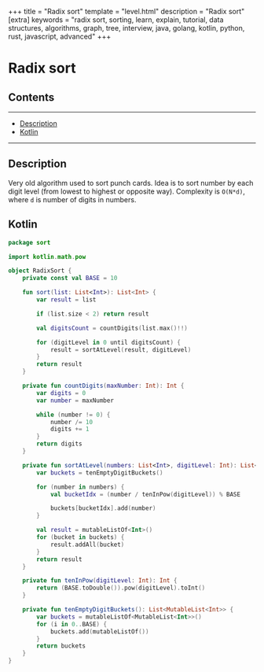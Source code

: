 +++
title = "Radix sort"
template = "level.html"
description = "Radix sort"
[extra]
    keywords = "radix sort, sorting, learn, explain, tutorial, data structures, algorithms, graph, tree, interview, java, golang, kotlin, python, rust, javascript, advanced"
+++

# Radix sort

## Contents
---

- [Description](#description)
- [Kotlin](#kotlin)

---


<div id="description"/>

## Description
Very old algorithm used to sort punch cards. Idea is to sort number by each digit level (from lowest to highest or opposite way).
Complexity is `O(N*d)`, where `d` is number of digits in numbers.



<div id="kotlin"/>

## Kotlin

```kotlin
package sort

import kotlin.math.pow

object RadixSort {
    private const val BASE = 10

    fun sort(list: List<Int>): List<Int> {
        var result = list

        if (list.size < 2) return result

        val digitsCount = countDigits(list.max()!!)

        for (digitLevel in 0 until digitsCount) {
            result = sortAtLevel(result, digitLevel)
        }
        return result
    }

    private fun countDigits(maxNumber: Int): Int {
        var digits = 0
        var number = maxNumber

        while (number != 0) {
            number /= 10
            digits += 1
        }
        return digits
    }

    private fun sortAtLevel(numbers: List<Int>, digitLevel: Int): List<Int> {
        var buckets = tenEmptyDigitBuckets()

        for (number in numbers) {
            val bucketIdx = (number / tenInPow(digitLevel)) % BASE

            buckets[bucketIdx].add(number)
        }

        val result = mutableListOf<Int>()
        for (bucket in buckets) {
            result.addAll(bucket)
        }
        return result
    }

    private fun tenInPow(digitLevel: Int): Int {
        return (BASE.toDouble()).pow(digitLevel).toInt()
    }

    private fun tenEmptyDigitBuckets(): List<MutableList<Int>> {
        var buckets = mutableListOf<MutableList<Int>>()
        for (i in 0..BASE) {
            buckets.add(mutableListOf())
        }
        return buckets
    }
}
```
